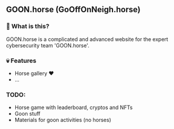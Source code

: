 ## GOON.horse (GoOffOnNeigh.horse)

### 🚀 What is this?
GOON.horse is a complicated and advanced website for the expert cybersecurity team 'GOON.horse'. 

### 💀 Features
- Horse gallery ❤️
- ...

### TODO:
- Horse game with leaderboard, cryptos and NFTs
- Goon stuff
- Materials for goon activities (no horses)

